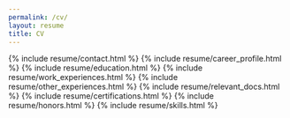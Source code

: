 ```yaml
---
permalink: /cv/
layout: resume
title: CV
---
```


{% include resume/contact.html %}
{% include resume/career_profile.html %}
{% include resume/education.html %}
{% include resume/work_experiences.html %}
{% include resume/other_experiences.html %}
{% include resume/relevant_docs.html %}
{% include resume/certifications.html %}
{% include resume/honors.html %}
{% include resume/skills.html %}
